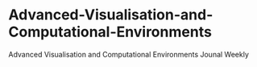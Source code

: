 # Advanced-Visualisation-and-Computational-Environments
Advanced Visualisation and Computational Environments Jounal Weekly
